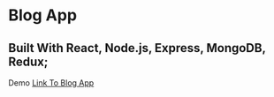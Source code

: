 # Blog App
## Built With React, Node.js, Express, MongoDB, Redux;

Demo [Link To Blog App](https://mern-recipie-app.herokuapp.com)
